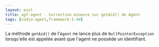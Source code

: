 ```yaml
---
layout: post
title: agf-agent - Correction mineure sur getAid() de Agent
tags: [codjo-agent,framework-1-44]
---
```

La méthode ```getAid()``` de l'```Agent``` ne lance plus de ```NullPointerException``` lorsqu'elle est appelée avant que l'agent ne possède un identifiant. 
